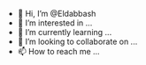 - 👋 Hi, I’m @Eldabbash
- 👀 I’m interested in ...
- 🌱 I’m currently learning ...
- 💞️ I’m looking to collaborate on ...
- 📫 How to reach me ...

<!---
Eldabbash/Eldabbash is a ✨ special ✨ repository because its `README.md` (this file) appears on your GitHub profile.
You can click the Preview link to take a look at your changes.
--->

